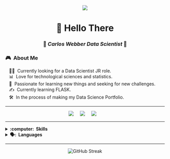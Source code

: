 <div align="center">
  <img src="https://user-images.githubusercontent.com/74038190/225813708-98b745f2-7d22-48cf-9150-083f1b00d6c9.gif">
  <h1><strong>👋 Hello There</strong></h1>
  <h3>🎃<em> Carlos Webber Data Scientist </em>🎃</h3>
</div>

### 🎮 &nbsp;About Me
&nbsp;&nbsp;&nbsp;👨‍💻 &nbsp;Currently looking for a Data Scientist JR role.\
&nbsp;&nbsp;&nbsp;📊 &nbsp;Love for technological sciences and statistics.\
&nbsp;&nbsp;&nbsp;:heartbeat: &nbsp;Passionate for learning new things and seeking for new challenges.\
&nbsp;&nbsp;&nbsp;:writing_hand: &nbsp;Currently learning FLASK.\
&nbsp;&nbsp;&nbsp;:hammer_and_wrench: &nbsp;In the process of making my Data Science Portfolio.


<hr> <!-- Esto agregará una línea horizontal -->

<div align="center">
 <p align="center">
  <a href="mailto:carlos.hwebber@gmail.com?subject=Hello%20Carlos%20Webber"><img src="https://img.shields.io/badge/gmail-%23D14836.svg?&style=for-the-badge&logo=gmail&logoColor=white" /></a>&nbsp;&nbsp;&nbsp;&nbsp;
  <a href="https://wa.me/522291384806"><img src="https://img.shields.io/badge/WhatsApp-25D366?style=for-the-badge&logo=whatsapp&logoColor=white" /></a>&nbsp;&nbsp;&nbsp;&nbsp;
  <a href="https://www.linkedin.com/in/carloswebber/"><img src="https://img.shields.io/badge/linkedin-%230077B5.svg?&style=for-the-badge&logo=linkedin&logoColor=white" /></a>&nbsp;&nbsp;&nbsp;&nbsp;
</div>
</p>

<hr/>

<details>
  <summary><b>:computer: &nbsp;Skills</b></summary>
  <br/>

![Python](https://img.shields.io/badge/Python-FFD43B?style=for-the-badge&logo=python&logoColor=blue)&nbsp;
![R Studio](https://img.shields.io/badge/RStudio-75AADB?style=for-the-badge&logo=RStudio&logoColor=white)&nbsp;
![Power BI](https://img.shields.io/badge/PowerBI-F2C811?style=for-the-badge&logo=Power%20BI&logoColor=black)&nbsp;
![Excel & VBA](https://img.shields.io/badge/Microsoft_Excel-217346?style=for-the-badge&logo=microsoft-excel&logoColor=white)&nbsp;
![SQL](https://img.shields.io/badge/MySQL-005C84?style=for-the-badge&logo=mysql&logoColor=white)&nbsp;
![SQL](https://img.shields.io/badge/MySQL-005C84?style=for-the-badge&logo=mysql&logoColor=white)&nbsp;
</details>

<details>
  <summary><b>🗣️: &nbsp;Languages</b></summary>
  <br/>
&nbsp;&nbsp;&nbsp;🌮 &nbsp;Spanish (First Language)
  
  &nbsp;&nbsp;&nbsp;🦅 English (C1 Level).
  </details>

<hr>
  
<div align="center">
  <img src="https://github-readme-streak-stats.herokuapp.com/?user=carloswebber&theme=dark" alt="GitHub Streak">
</div>
